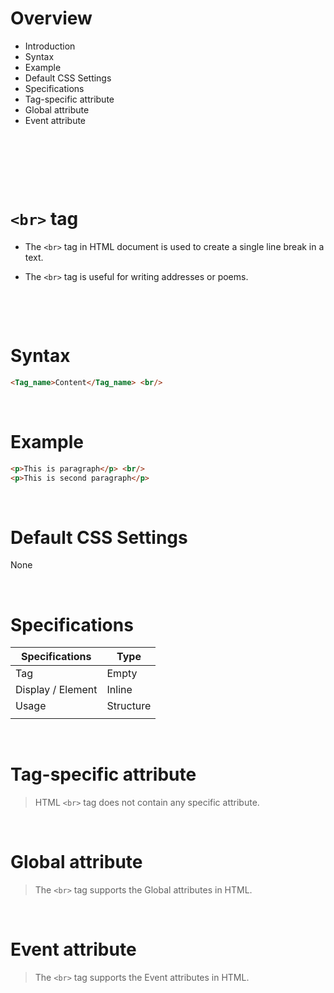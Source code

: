 # Overview

- Introduction
- Syntax
- Example
- Default CSS Settings
- Specifications
- Tag-specific attribute
- Global attribute
- Event attribute

&nbsp;

&nbsp;

&nbsp;

# `<br>` tag

- The `<br>` tag in HTML document is used to create a single line break in a text.

- The `<br>` tag is useful for writing addresses or poems.

&nbsp;

&nbsp;

# Syntax

```html
<Tag_name>Content</Tag_name> <br/>
```

&nbsp;

# Example

```html
<p>This is paragraph</p> <br/>
<p>This is second paragraph</p>
```

&nbsp;

# Default CSS Settings

None

&nbsp;

# Specifications

| Specifications    | Type      |
| ----------------- | --------- |
| Tag               | Empty  |
| Display / Element | Inline     |
| Usage             | Structure |
|                   |           |

&nbsp;

# Tag-specific attribute

> HTML `<br>` tag does not contain any specific attribute.

&nbsp;

# Global attribute

> The `<br>` tag supports the Global attributes in HTML.

&nbsp;

# Event attribute

> The `<br>` tag supports the Event attributes in HTML.
